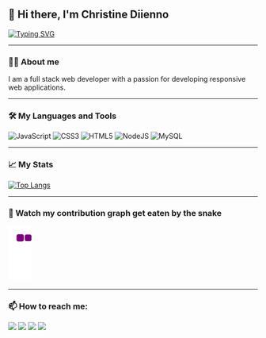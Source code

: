 ## 👋 Hi there, I'm Christine Diienno

[![Typing SVG](https://readme-typing-svg.herokuapp.com/?lines=Full+Stack+Web+Developer)](https://git.io/typing-svg) 

---

### 👩‍💻 About me

I am a full stack web developer with a passion for developing responsive web applications.

---

### 🛠️ My Languages and Tools
![JavaScript](https://img.shields.io/badge/javascript-%23323330.svg?style=for-the-badge&logo=javascript&logoColor=%23F7DF1E)
![CSS3](https://img.shields.io/badge/css3-%231572B6.svg?style=for-the-badge&logo=css3&logoColor=white)
![HTML5](https://img.shields.io/badge/html5-%23E34F26.svg?style=for-the-badge&logo=html5&logoColor=white)
![NodeJS](https://img.shields.io/badge/Node.JS-%23323330.svg?style=for-the-badge&logo=nodedotjs&logoColor=brightgreen)
![MySQL](https://img.shields.io/badge/MySQL-%231572B6.svg?style=for-the-badge&logo=mysql&logoColor=white)

---

### 📈 My Stats 
[![Top Langs](https://github-readme-stats.vercel.app/api/top-langs/?username=mrsdno)](https://github.com/anuraghazra/github-readme-stats)

---

### 🐍 Watch my contribution graph get eaten by the snake 
  
  ![Snake animation](https://github.com/mrsdno/mrsdno/blob/output/github-contribution-grid-snake.gif)
  
---
  
### 📫 How to reach me:


 <a href="[https://www.linkedin.com/in/brainybrian316/](https://www.linkedin.com/in/christine-diienno/)" target="blank"><img src="https://img.shields.io/badge/LinkedIn-0077B5?style=for-the-badge&logo=linkedin&logoColor=white" /></a>  <a href="https://discord.gg/xd4vEjPs" target="blank"><img src="https://img.shields.io/badge/Discord-5865F2?style=for-the-badge&logo=discord&logoColor=white" /></a>  <a href="[https://docs.google.com/document/d/1PeP8jPx4ct_WFCPPNeYYgJaiSRx9p8il5QjwZ7s0wbQ/edit?usp=sharing](https://docs.google.com/document/d/e/2PACX-1vT04W7mzXJCaLG0S4CB6MQH2yp5nS1Ug_8HEPQIJX89vLpeMCQBpxzzfV6fANbWl2MZ8ZrjJYIShLII/pub)" target="blank"><img src="https://img.shields.io/badge/Resume-4285F4?style=for-the-badge&logo=google-cloud&logoColor=white" /></a> <a href="mailto:christine@dno.dev" target="blank"><img src="https://img.shields.io/badge/Gmail-D14836?style=for-the-badge&logo=gmail&logoColor=white" /></a>
